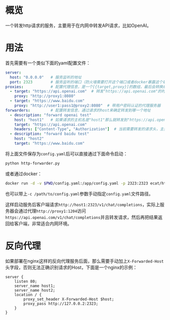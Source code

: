 # 概览
一个转发http请求的服务，主要用于在内网中转发API请求，比如OpenAI。

# 用法

首先需要有一个类似下面的yaml配置文件：

```yml
server:
  host: "0.0.0.0"   # 服务监听的地址
  port: 2323        # 服务监听的端口（防火墙需要打开这个端口或者docker暴露这个端口）
proxies:            # 配置代理信息，是一个[{target,proxy}]的数组，最后会转换成{target:proxy}这样的字典，支持协议和域名匹配（这里的target和下面的forwarders里面的target是对应的），详细参考https://requests.readthedocs.io/en/latest/user/advanced/#proxies
  - target: "https://api.openai.com"  # 转发"https://api.openai.com"的时候使用"http://proxy1:1204"这个代理
    proxy: "http://proxy1:8080"
  - target: "https://www.baidu.com"
    proxy: "http://user1:pass1@proxy2:8080"  # 带用户密码认证的代理服务器
forwarders:         # 配置转发信息，通过请求的host来确定转发到哪一个地址
  - description: "forward openai test"
    host: "host1"   # 如果请求的主机名是"host1"那么就转发到"https://api.openai.com"
    target: "https://api.openai.com"
    headers: ["Content-Type", "Authorization"]  # 当前需要转发的请求头，主要用于转发认证信息
  - description: "forward baidu test"
    host: "host2"
    target: "https://www.baidu.com"
```

将上面文件保存为`config.yaml`后可以直接通过下面命令启动：

```sh
python http-forwarder.py
```

或者通过docker：

```sh
docker run -d -v $PWD/config.yaml:/app/config.yaml -p 2323:2323 ecat/http-forwarder
```

也可以带上`-c /path/to/config.yaml`参数手动指定`config.yaml`文件路径。


这样启动服务后客户端请求`http://host1:2323/v1/chat/completions`，实际上服务器会通过代理`http://proxy1:1204`访问`https://api.openai.com/v1/chat/completions`并且转发请求，然后再把结果返回给客户端，非常适合内网环境。

# 反向代理

如果部署在nginx这样的反向代理服务后面，那么需要手动加上`X-Forwarded-Host`头字段，否则无法正确识别请求的Host，下面是一个nginx的示例：

```nginx
server {
    listen 80;
    server_name host1;
    server_name host2;
    location / {
        proxy_set_header X-Forwarded-Host $host;
        proxy_pass http://127.0.0.2:2323;
    }
}
```


